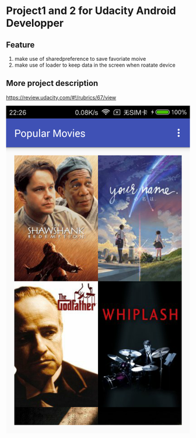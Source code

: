 # Project1 and 2 for Udacity Android Developper <br>

## Feature <br>
1. make use of sharedpreference to save favoriate moive
2. make use of loader to keep data in the screen when roatate device


## More project description 
https://review.udacity.com/#!/rubrics/67/view


![img](https://github.com/yukun1992/PopularMovie/blob/version2/demo.png)
